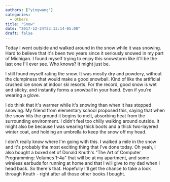 ```yaml
---
authors: ["yingwang"]
categories:
  - Others
title: "Snow"
date: "2017-12-24T23:13:14-05:00"
draft: false
---
```


Today I went outside and walked around in the snow while it was snowing. Hard to believe that it's been two years since it seriously snowed in my part of Michigan. I found myself trying to enjoy this snowstorm like it'll be the last one I'll ever see. Who knows? It might just be.

I still found myself rating the snow. It was mostly dry and powdery, without the clumpiness that would make a good snowball. Kind of like the artificial crushed ice snow at indoor ski resorts. For the record, good snow is wet and sticky, and instantly forms a snowball in your hand. Even if you're wearing a glove.

I do think that it's warmer while it's snowing than when it has stopped snowing. My friend from elementary school proposed this, saying that when the snow hits the ground it begins to melt, absorbing heat from the surrounding environment. I didn't feel too chilly walking around outside. It might also be because I was wearing thick boots and a thick two-layered winter coat, and holding an umbrella to keep the snow off my head.

I don't really know where I'm going with this. I walked a mile in the snow and it's probably the most exciting thing that I've done today. Oh yeah, I also bought a boxed set of Donald Knuth's "The Art of Computer Programming: Volumes 1-4a" that will be at my apartment, and some wireless earbuds for running at home and that I will give to my dad when I head back. So there's that. Hopefully I'll get the chance to take a look through Knuth - right after all those other books I bought.
